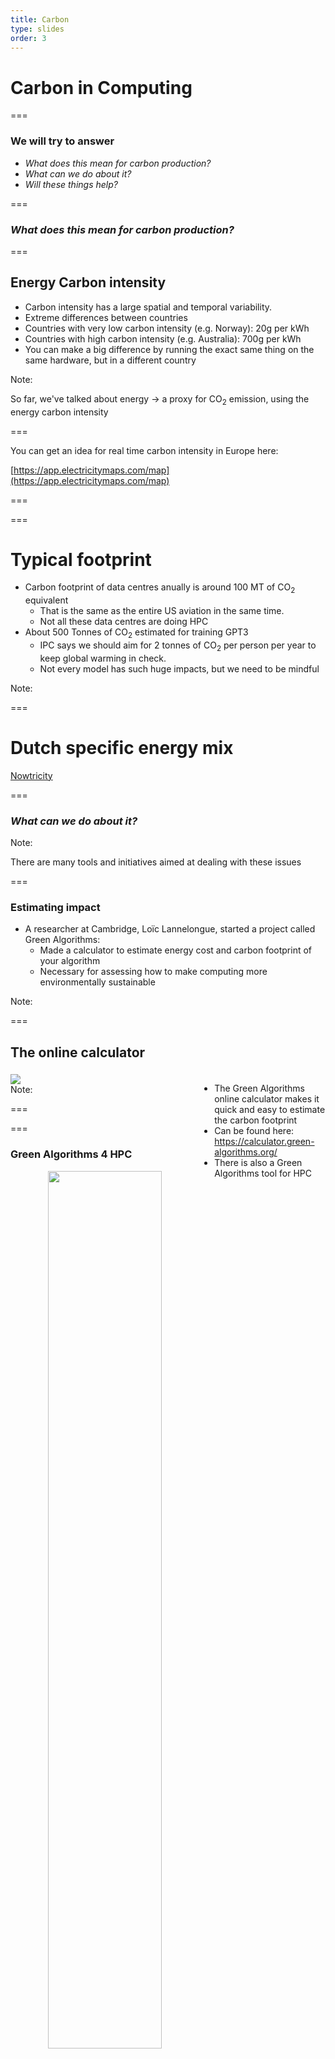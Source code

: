 ```yaml
---
title: Carbon
type: slides
order: 3
---
```


<!-- .slide: data-state="title" -->

# Carbon in Computing

===

<!-- .slide: data-state="standard" -->
### We will try to answer
- _What does this mean for carbon production?_
- _What can we do about it?_
- _Will these things help?_

===

<!-- .slide: data-state="standard" data-background-gradient="radial-gradient(rgb(230, 200, 255), rgb(255, 255, 255))" -->

### _What does this mean for carbon production?_

===


<!-- .slide: data-state="standard" -->

## Energy Carbon intensity
- Carbon intensity has a large spatial and temporal variability.
- Extreme differences between countries
- Countries with very low carbon intensity (e.g. Norway): 20g per kWh
- Countries with high carbon intensity (e.g. Australia): 700g per kWh
- You can make a big difference by running the exact same thing on the same hardware, but in a different country

Note:

So far, we've talked about energy -> a proxy for CO$_2$ emission, using the energy carbon intensity

===

<!-- .slide: data-state="standard" -->

You can get an idea for real time carbon intensity in Europe here:


[https://app.electricitymaps.com/map](https://app.electricitymaps.com/map)

===

<!-- .slide: data-state="empty-slide" data-background-iframe="https://app.electricitymaps.com/map" -->

===

<!-- .slide: data-state="standard" -->

# Typical footprint
- Carbon footprint of data centres anually is around 100 MT of CO$_2$ equivalent
  - That is the same as the entire US aviation in the same time.
  - Not all these data centres are doing HPC
- About 500 Tonnes of CO$_2$ estimated for training GPT3
  - IPC says we should aim for 2 tonnes of CO$_2$ per person per year to keep global warming in check. 
  - Not every model has such huge impacts, but we need to be mindful

Note:


===


<!-- .slide: data-state="standard" -->

# Dutch specific energy mix

[Nowtricity](https://www.nowtricity.com/country/netherlands)

===


<!-- .slide: data-state="standard" data-background-gradient="radial-gradient(rgb(230, 200, 255), rgb(255, 255, 255))" -->

### _What can we do about it?_

Note:

There are many tools and initiatives aimed at dealing with these issues

===

<!-- .slide: data-state="standard" -->

### Estimating impact
- A researcher at Cambridge, Loïc Lannelongue, started a project called Green Algorithms: 
  - Made a calculator to estimate energy cost and carbon footprint of your algorithm
  - Necessary for assessing how to make computing more environmentally sustainable

Note:

===

<!-- .slide: data-state="standard" -->

## The online calculator

<div style="width: 60%; float: left; margin-top: 1%">

<img src="media/green-algorithms-calculator-example.png" />

</div>


<div style="width: 40%; float: right; margin-top: 1%">

- The Green Algorithms online calculator makes it quick and easy to estimate the carbon footprint
- Can be found here: <https://calculator.green-algorithms.org/>
- There is also a Green Algorithms tool for HPC

</div>

Note:

===

<!-- .slide: data-state="empty-slide" data-background-iframe="https://calculator.green-algorithms.org/" -->

===

### Green Algorithms 4 HPC

<center>
<img src="media/GA4HPC.png" width="60%" />
<small> <https://github.com/GreenAlgorithms/GreenAlgorithms4HPC> </small>
</center>

Note:

Green Algorithms one online calculator isn’t very practical in an HPC setting, where very many jobs are run. This tool uses the logged info about the jobs which ran on the system and estimates corresponding energy usage and carbon footprint.

Very early days, but very lightweight. Currently works with systems using SLURM but in principle is adaptable to other schedulers/workflow systems.

See <https://www.green-algorithms.org/GA4HPC/> for more.

===

<!-- .slide: data-state="standard" -->

### The Green DiSC

<center>

<img src="media/greendisc.png" width=40% />

</center>

* Also managed by Loïc Lannelongue (Green Algorithms)
* Three levels of certification: Bronze, Silver and Gold 
* Focusses on computing (other schemes cover heating, travel etc.)
* Computing includes:
  * HPC infrastructure
  * Data storage and hardware policy
  * Eventually sustainability as part of teaching

Note:

Managed by the same person as worked on the Green Algorithms calculator.

Read in more detail here: <https://www.software.ac.uk/GreenDiSC>

===


<!-- .slide: data-state="standard" data-background-gradient="radial-gradient(rgb(230, 200, 255), rgb(255, 255, 255))" -->

### _Will these things help?_

Note:

Some practical considerations to discuss

===

<!-- .slide: data-state="standard" -->

## Yet more paperwork?

- Is this just more work for researchers when filling out grant applications?
- All applications must estimate the environmental impact of their models.
- They did this in France and researchers still applied. The Green Algorithms Calculator was required to be used for the applications. Researchers accepted it was a fair request and still continued applying.
- If a project is cheap financially, but has a large carbon cost, there should be an explicit justification why

Note:

===

<!-- .slide: data-state="standard" -->

### What is too much energy anyway?
- Do the potential benefits outweigh the environmental costs?
- **We should think of energy (or CO$_2$) the same way we think of money**
  - What matters is the _cost-benefit_ ratio
  - Is €1M a lot? Not if it leads to curing a major disease
- Currently researchers are used to making the scientific case for the money they request
- They should also be able to make the case for the corresponding carbon footprint
- The energy and carbon cost can often be hidden or abstracted from the researcher's perspective

Note:

===

<!-- .slide: data-state="standard" -->

### Key points

- Carbon intensity has a large spatial and temporal variability
  - Carbon footprint of data centres anually is roughly the same as the entire US aviation in the same time
- Several tools and initiatives exist to help with this
  - Online calculators, carbon estimation tools, certification schemes
- Cost-benefit analysis is as important as the raw carbon cost

===

<!-- .slide: data-state="keepintouch" -->

www.esciencecenter.nl

info@esciencecenter.nl

020 - 460 47 70
